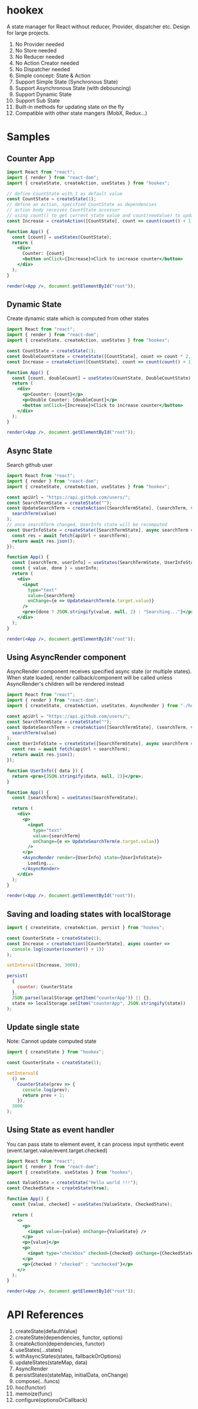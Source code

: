 # hookex

A state manager for React without reducer, Provider, dispatcher etc. Design for large projects.

1. No Provider needed
1. No Store needed
1. No Reducer needed
1. No Action Creator needed
1. No Dispatcher needed
1. Simple concept: State & Action
1. Support Simple State (Synchronous State)
1. Support Asynchronous State (with debouncing)
1. Support Dynamic State
1. Support Sub State
1. Built-in methods for updating state on the fly
1. Compatible with other state mangers (MobX, Redux...)

# Samples

## Counter App

```jsx harmony
import React from "react";
import { render } from "react-dom";
import { createState, createAction, useStates } from "hookex";

// define CountState with 1 as default value
const CountState = createState(1);
// define an action, specified CountState as dependencies
// action body receives CountState accessor
// using count() to get current state value and count(newValue) to update state
const Increase = createAction([CountState], count => count(count() + 1));

function App() {
  const [count] = useStates(CountState);
  return (
    <div>
      Counter: {count}
      <button onClick={Increase}>Click to increase counter</button>
    </div>
  );
}

render(<App />, document.getElementById("root"));
```

## Dynamic State

Create dynamic state which is computed from other states

```jsx harmony
import React from "react";
import { render } from "react-dom";
import { createState, createAction, useStates } from "hookex";

const CountState = createState(1);
const DoubleCountState = createState([CountState], count => count * 2, { sync: true });
const Increase = createAction([CountState], count => count(count() + 1));

function App() {
  const [count, doubleCount] = useStates(CountState, DoubleCountState);
  return (
    <div>
      <p>Counter: {count}</p>
      <p>Double Counter: {doubleCount}</p>
      <button onClick={Increase}>Click to increase counter</button>
    </div>
  );
}

render(<App />, document.getElementById("root"));
```

## Async State

Search github user

```jsx harmony
import React from "react";
import { render } from "react-dom";
import { createState, createAction, useStates } from "hookex";

const apiUrl = "https://api.github.com/users/";
const SearchTermState = createState("");
const UpdateSearchTerm = createAction([SearchTermState], (searchTerm, value) =>
  searchTerm(value)
);
// once searchTerm changed, UserInfo state will be recomputed
const UserInfoState = createState([SearchTermState], async searchTerm => {
  const res = await fetch(apiUrl + searchTerm);
  return await res.json();
});

function App() {
  const [searchTerm, userInfo] = useStates(SearchTermState, UserInfoState);
  const { value, done } = userInfo;
  return (
    <div>
      <input
        type="text"
        value={searchTerm}
        onChange={e => UpdateSearchTerm(e.target.value)}
      />
      <pre>{done ? JSON.stringify(value, null, 2) : "Searching..."}</pre>
    </div>
  );
}

render(<App />, document.getElementById("root"));
```

## Using AsyncRender component

AsyncRender component receives specified async state (or multiple states).
When state loaded, render callback/component will be called
unless AsyncRender's children will be rendered instead

```jsx harmony
import React from "react";
import { render } from "react-dom";
import { createState, createAction, useStates, AsyncRender } from "./hookex";

const apiUrl = "https://api.github.com/users/";
const SearchTermState = createState("");
const UpdateSearchTerm = createAction([SearchTermState], (searchTerm, value) =>
  searchTerm(value)
);
const UserInfoState = createState([SearchTermState], async searchTerm => {
  const res = await fetch(apiUrl + searchTerm);
  return await res.json();
});

function UserInfo({ data }) {
  return <pre>{JSON.stringify(data, null, 2)}</pre>;
}

function App() {
  const [searchTerm] = useStates(SearchTermState);

  return (
    <div>
      <p>
        <input
          type="text"
          value={searchTerm}
          onChange={e => UpdateSearchTerm(e.target.value)}
        />
      </p>
      <AsyncRender render={UserInfo} state={UserInfoState}>
        Loading...
      </AsyncRender>
    </div>
  );
}

render(<App />, document.getElementById("root"));
```

## Saving and loading states with localStorage

```jsx harmony
import { createState, createAction, persist } from "hookex";

const CounterState = createState(1);
const Increase = createAction([CounterState], async counter =>
  console.log(counter(counter() + 1))
);

setInterval(Increase, 3000);

persist(
  {
    counter: CounterState
  },
  JSON.parse(localStorage.getItem("counterApp")) || {},
  state => localStorage.setItem("counterApp", JSON.stringify(state))
);
```

## Update single state

Note: Cannot update computed state

```jsx harmony
import { createState } from "hookex";

const CounterState = createState(1);

setInterval(
  () =>
    CounterState(prev => {
      console.log(prev);
      return prev + 1;
    }),
  3000
);
```

## Using State as event handler

You can pass state to element event, it can process input synthetic event (event.target.value/event.target.checked)

```jsx harmony
import React from "react";
import { render } from "react-dom";
import { createState, useStates } from "hookex";

const ValueState = createState("Hello world !!!");
const CheckedState = createState(true);

function App() {
  const [value, checked] = useStates(ValueState, CheckedState);

  return (
    <>
      <p>
        <input value={value} onChange={ValueState} />
      </p>
      <p>{value}</p>
      <p>
        <input type="checkbox" checked={checked} onChange={CheckedState} />
      </p>
      <p>{checked ? "checked" : "unchecked"}</p>
    </>
  );
}

render(<App />, document.getElementById("root"));
```

# API References

1. createState(defaultValue)
1. createState(dependencies, functor, options)
1. createAction(dependencies, functor)
1. useStates(...states)
1. withAsyncStates(states, fallbackOrOptions)
1. updateStates(stateMap, data)
1. AsyncRender
1. persistStates(stateMap, initialData, onChange)
1. compose(...funcs)
1. hoc(functor)
1. memoize(func)
1. configure(optionsOrCallback)

